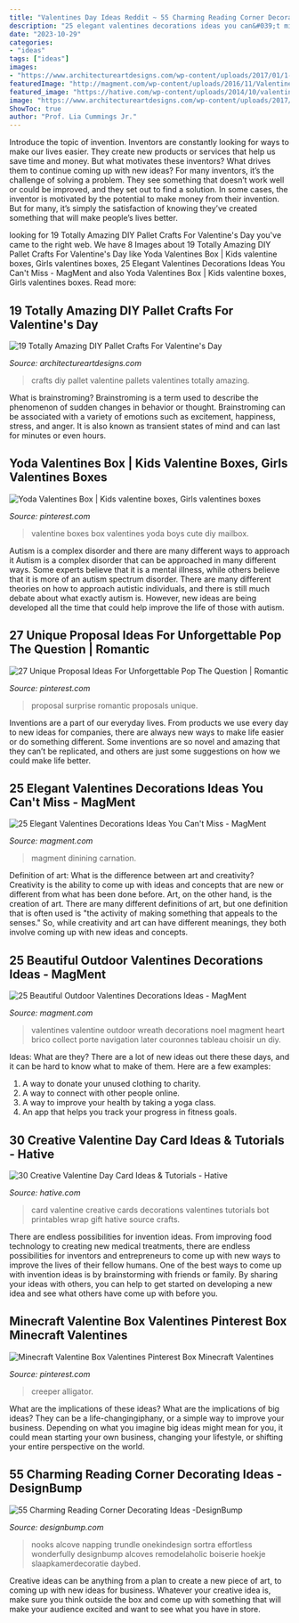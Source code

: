 ```yaml
---
title: "Valentines Day Ideas Reddit ~ 55 Charming Reading Corner Decorating Ideas -designbump"
description: "25 elegant valentines decorations ideas you can&#039;t miss"
date: "2023-10-29"
categories:
- "ideas"
tags: ["ideas"]
images:
- "https://www.architectureartdesigns.com/wp-content/uploads/2017/01/1-39.jpg"
featuredImage: "http://magment.com/wp-content/uploads/2016/11/Valentines-Day-Wedding-Centerpiece.jpg"
featured_image: "https://hative.com/wp-content/uploads/2014/10/valentine-card-ideas/18-valentine-card-ideas.jpg"
image: "https://www.architectureartdesigns.com/wp-content/uploads/2017/01/1-39.jpg"
ShowToc: true
author: "Prof. Lia Cummings Jr."
---
```



Introduce the topic of invention.
Inventors are constantly looking for ways to make our lives easier. They create new products or services that help us save time and money. But what motivates these inventors? What drives them to continue coming up with new ideas?
For many inventors, it’s the challenge of solving a problem. They see something that doesn’t work well or could be improved, and they set out to find a solution. In some cases, the inventor is motivated by the potential to make money from their invention. But for many, it’s simply the satisfaction of knowing they’ve created something that will make people’s lives better.

	

		
looking for 19 Totally Amazing DIY Pallet Crafts For Valentine&#039;s Day you've came to the right web. We have 8 Images about 19 Totally Amazing DIY Pallet Crafts For Valentine&#039;s Day like Yoda Valentines Box | Kids valentine boxes, Girls valentines boxes, 25 Elegant Valentines Decorations Ideas You Can&#039;t Miss - MagMent and also Yoda Valentines Box | Kids valentine boxes, Girls valentines boxes. Read more:
		
    
## 19 Totally Amazing DIY Pallet Crafts For Valentine&#039;s Day

<img loading=lazy src="https://www.architectureartdesigns.com/wp-content/uploads/2017/01/1-39.jpg" onerror="this.onerror=null;this.src='https://tse4.mm.bing.net/th?id=OIP.6zL-OVEzpu8U6-w0bTDlnQHaJ6&amp;pid=15.1';" alt="19 Totally Amazing DIY Pallet Crafts For Valentine&#039;s Day">

_Source: architectureartdesigns.com_

>crafts diy pallet valentine pallets valentines totally amazing. 

	

What is brainstroming?
Brainstroming is a term used to describe the phenomenon of sudden changes in behavior or thought. Brainstroming can be associated with a variety of emotions such as excitement, happiness, stress, and anger. It is also known as transient states of mind and can last for minutes or even hours.

    
## Yoda Valentines Box | Kids Valentine Boxes, Girls Valentines Boxes

<img loading=lazy src="https://i.pinimg.com/736x/ec/4e/c0/ec4ec0f1e5e52bfa021a5e00e9b75abc.jpg" onerror="this.onerror=null;this.src='https://tse3.mm.bing.net/th?id=OIP.sniDjSjC-EUXllG40MhyJgHaJ3&amp;pid=15.1';" alt="Yoda Valentines Box | Kids valentine boxes, Girls valentines boxes">

_Source: pinterest.com_

>valentine boxes box valentines yoda boys cute diy mailbox. 

	

Autism is a complex disorder and there are many different ways to approach it
Autism is a complex disorder that can be approached in many different ways. Some experts believe that it is a mental illness, while others believe that it is more of an autism spectrum disorder. There are many different theories on how to approach autistic individuals, and there is still much debate about what exactly autism is. However, new ideas are being developed all the time that could help improve the life of those with autism.

    
## 27 Unique Proposal Ideas For Unforgettable Pop The Question | Romantic

<img loading=lazy src="https://i.pinimg.com/736x/89/98/96/899896ec6116ee96ef4e13ce5c3f8cc5.jpg" onerror="this.onerror=null;this.src='https://tse1.mm.bing.net/th?id=OIP.BYnOEA5mQaMHX4vgiw9MAAHaLG&amp;pid=15.1';" alt="27 Unique Proposal Ideas For Unforgettable Pop The Question | Romantic">

_Source: pinterest.com_

>proposal surprise romantic proposals unique. 

	

Inventions are a part of our everyday lives. From products we use every day to new ideas for companies, there are always new ways to make life easier or do something different. Some inventions are so novel and amazing that they can’t be replicated, and others are just some suggestions on how we could make life better.

    
## 25 Elegant Valentines Decorations Ideas You Can&#039;t Miss - MagMent

<img loading=lazy src="http://magment.com/wp-content/uploads/2016/11/Valentines-Day-Wedding-Centerpiece.jpg" onerror="this.onerror=null;this.src='https://tse3.mm.bing.net/th?id=OIP.9wWqkp_qQ0GZ4KLQv8xSSQHaLH&amp;pid=15.1';" alt="25 Elegant Valentines Decorations Ideas You Can&#039;t Miss - MagMent">

_Source: magment.com_

>magment dinining carnation. 

	

Definition of art: What is the difference between art and creativity?
Creativity is the ability to come up with ideas and concepts that are new or different from what has been done before. Art, on the other hand, is the creation of art. There are many different definitions of art, but one definition that is often used is "the activity of making something that appeals to the senses." So, while creativity and art can have different meanings, they both involve coming up with new ideas and concepts.

    
## 25 Beautiful Outdoor Valentines Decorations Ideas - MagMent

<img loading=lazy src="https://www.magment.com/wp-content/uploads/2016/11/Valentines-Day-Heart-Wreath-Craft.jpg" onerror="this.onerror=null;this.src='https://tse3.mm.bing.net/th?id=OIP.eSgR030BCL2EB9iWWe5V5QHaJ4&amp;pid=15.1';" alt="25 Beautiful Outdoor Valentines Decorations Ideas - MagMent">

_Source: magment.com_

>valentines valentine outdoor wreath decorations noel magment heart brico collect porte navigation later couronnes tableau choisir un diy. 

	

Ideas: What are they?
There are a lot of new ideas out there these days, and it can be hard to know what to make of them. Here are a few examples:
1. A way to donate your unused clothing to charity.
2. A way to connect with other people online.
3. A way to improve your health by taking a yoga class.
4. An app that helps you track your progress in fitness goals.

    
## 30 Creative Valentine Day Card Ideas &amp; Tutorials - Hative

<img loading=lazy src="https://hative.com/wp-content/uploads/2014/10/valentine-card-ideas/18-valentine-card-ideas.jpg" onerror="this.onerror=null;this.src='https://tse3.mm.bing.net/th?id=OIP.q4TQcFCQEtA37eTCNez9GwHaLH&amp;pid=15.1';" alt="30 Creative Valentine Day Card Ideas &amp; Tutorials - Hative">

_Source: hative.com_

>card valentine creative cards decorations valentines tutorials bot printables wrap gift hative source crafts. 

	

There are endless possibilities for invention ideas. From improving food technology to creating new medical treatments, there are endless possibilities for inventors and entrepreneurs to come up with new ways to improve the lives of their fellow humans. One of the best ways to come up with invention ideas is by brainstorming with friends or family. By sharing your ideas with others, you can help to get started on developing a new idea and see what others have come up with before you.

    
## Minecraft Valentine Box Valentines Pinterest Box Minecraft Valentines

<img loading=lazy src="https://i.pinimg.com/736x/63/4f/08/634f08862bc8bfb69f6b158496400310.jpg" onerror="this.onerror=null;this.src='https://tse4.mm.bing.net/th?id=OIP.mFkuK0EhZbwIcsu8eQCb2QAAAA&amp;pid=15.1';" alt="Minecraft Valentine Box Valentines Pinterest Box Minecraft Valentines">

_Source: pinterest.com_

>creeper alligator. 

	

What are the implications of these ideas?
What are the implications of big ideas? They can be a life-changingiphany, or a simple way to improve your business. Depending on what you imagine big ideas might mean for you, it could mean starting your own business, changing your lifestyle, or shifting your entire perspective on the world.

    
## 55 Charming Reading Corner Decorating Ideas -DesignBump

<img loading=lazy src="http://cdn.designbump.com/wp-content/uploads/2015/11/reading-corner-nook25.jpg" onerror="this.onerror=null;this.src='https://tse2.mm.bing.net/th?id=OIP.Z4f1-4e97n-lQvU7FH4orgHaJ4&amp;pid=15.1';" alt="55 Charming Reading Corner Decorating Ideas -DesignBump">

_Source: designbump.com_

>nooks alcove napping trundle onekindesign sortra effortless wonderfully designbump alcoves remodelaholic boiserie hoekje slaapkamerdecoratie daybed. 

	

Creative ideas can be anything from a plan to create a new piece of art, to coming up with new ideas for business. Whatever your creative idea is, make sure you think outside the box and come up with something that will make your audience excited and want to see what you have in store.

